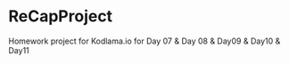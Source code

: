 # ReCapProject
Homework project for Kodlama.io for Day 07 &amp; Day 08 &amp; Day09  &amp; Day10  &amp; Day11
